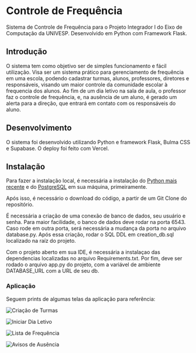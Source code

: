 # Controle de Frequência
Sistema de Controle de Frequência para o Projeto Integrador I do Eixo de Computação da UNIVESP. Desenvolvido em Python com Framework Flask.

## Introdução
O sistema tem como objetivo ser de simples funcionamento e fácil utilização. Visa ser um sistema prático para gerenciamento de frequência em uma escola, podendo cadastrar turmas, alunos, professores, diretores e responsáveis, visando um maior controle da comunidade escolar à frequencia dos alunos. Ao fim de um dia letivo na sala de aula, o professor faz o controle de frequência, e, na ausência de um aluno, é gerado um alerta para a direção, que entrará em contato com os responsáveis do aluno.

## Desenvolvimento
O sistema foi desenvolvido utilizando Python e framework Flask, Bulma CSS e Supabase. O deploy foi feito com Vercel.

## Instalação
Para fazer a instalação local, é necessária a instalação do [Python mais recente](https://www.python.org/downloads/) e do [PostgreSQL](https://www.postgresql.org/download/) em sua máquina, primeiramente.

Após isso, é necessário o download do código, a partir de um Git Clone do repositório.

É necessária a criação de uma conexão de banco de dados, seu usuário e senha. Para maior facilidade, o banco de dados deve rodar na porta 6543. Caso rode em outra porta, será necessária a mudança da porta no arquivo database.py. Após essa criação, rodar o SQL DDL em creation_db.sql localizado na raíz do projeto.

Com o projeto aberto em sua IDE, é necessária a instalaçao das dependencias localizadas no arquivo Requirements.txt.
Por fim, deve ser rodado o arquivo app.py do projeto, com a variável de ambiente DATABASE_URL com a URL de seu db.

### Aplicação

Seguem prints de algumas telas da aplicação para referência:

![Criação de Turmas](https://imgur.com/TAkvRLN)

![Iniciar Dia Letivo](https://imgur.com/VCa0F2e)

![Lista de Frequência](https://imgur.com/zvROXIA)

![Avisos de Ausência](https://imgur.com/IcLcC2q)
